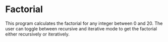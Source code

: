 # Factorial
This program calculates the factorial for any integer between 0 and 20.
The user can toggle between recursive and iterative mode to get the factorial either recursively or iteratively.